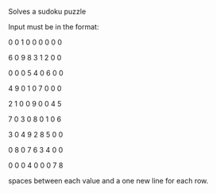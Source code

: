 Solves a sudoku puzzle

Input must be in the format:

0 0 1 0 0 0 0 0 0

6 0 9 8 3 1 2 0 0

0 0 0 5 4 0 6 0 0

4 9 0 1 0 7 0 0 0

2 1 0 0 9 0 0 4 5

7 0 3 0 8 0 1 0 6

3 0 4 9 2 8 5 0 0

0 8 0 7 6 3 4 0 0

0 0 0 4 0 0 0 7 8

spaces between each value and a one new line for each row.
